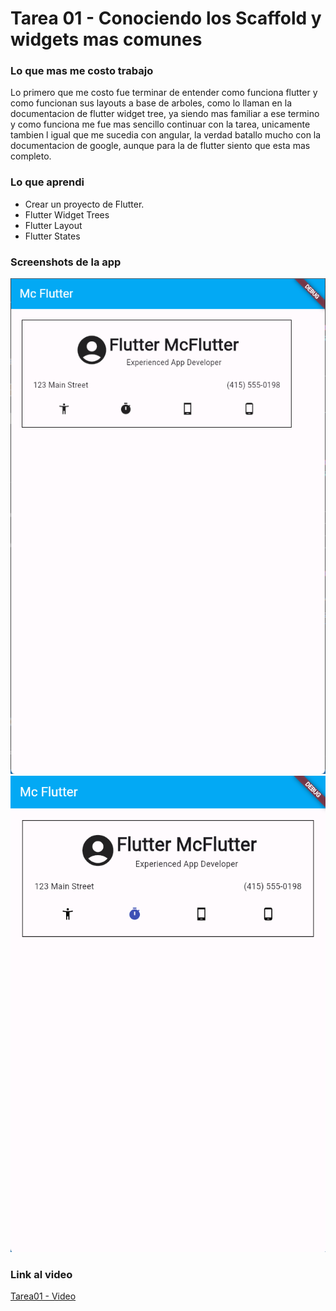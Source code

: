 # Tarea 01 - Conociendo los Scaffold y widgets mas comunes

### Lo que mas me costo trabajo

Lo primero que me costo fue terminar de entender como funciona flutter y como funcionan sus layouts a base de arboles, como lo llaman en la documentacion de flutter widget tree, ya siendo mas familiar a ese termino y como funciona me fue mas sencillo continuar con la tarea, unicamente tambien l igual que me sucedia con angular, la verdad batallo mucho con la documentacion de google, aunque para la de flutter siento que esta mas completo.

### Lo que aprendi

- Crear un proyecto de Flutter.
- Flutter Widget Trees
- Flutter Layout
- Flutter States

### Screenshots de la app

![Screenshot01](<./screenshots/Screenshot 2024-01-25 185853.png>)
![Screenshot02](<./screenshots/Screenshot 2024-01-25 222656.png>)

### Link al video
[Tarea01 - Video](https://youtube.com/shorts/Ju79q1wsuZk?feature=share)
